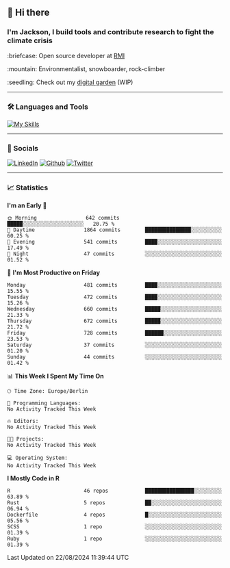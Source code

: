 ## :wave: Hi there
### I'm Jackson, I build tools and contribute research to fight the climate crisis
<p> :briefcase: Open source developer at <a href="https://rmi.org/" alt="RMI">RMI</a></p>
<p> :mountain: Environmentalist, snowboarder, rock-climber</p>
<p> :seedling: Check out my <a href="https://jdhoffa.github.io/" alt="digital garden">digital garden</a> (WIP) </p>

---

### :hammer_and_wrench: Languages and Tools

[![My Skills](https://skillicons.dev/icons?i=r,python,rust,docker,svelte,js,neovim,azure,postgresql,kubernetes,html,css&perline=6&theme=dark)](https://skillicons.dev)

---

### :iphone: Socials

[![LinkedIn](https://skillicons.dev/icons?i=linkedin&theme=dark)](https://www.linkedin.com/in/jackson-hoffart/) 
[![Github](https://skillicons.dev/icons?i=github&theme=dark)](https://github.com/jdhoffa) 
[![Twitter](https://skillicons.dev/icons?i=twitter&theme=dark)](https://twitter.com/jdhoffart) 

---

### :chart_with_upwards_trend: Statistics

 
<!--START_SECTION:waka-->
**I'm an Early 🐤** 

```text
🌞 Morning                642 commits         █████░░░░░░░░░░░░░░░░░░░░   20.75 % 
🌆 Daytime                1864 commits        ███████████████░░░░░░░░░░   60.25 % 
🌃 Evening                541 commits         ████░░░░░░░░░░░░░░░░░░░░░   17.49 % 
🌙 Night                  47 commits          ░░░░░░░░░░░░░░░░░░░░░░░░░   01.52 % 
```
📅 **I'm Most Productive on Friday** 

```text
Monday                   481 commits         ████░░░░░░░░░░░░░░░░░░░░░   15.55 % 
Tuesday                  472 commits         ████░░░░░░░░░░░░░░░░░░░░░   15.26 % 
Wednesday                660 commits         █████░░░░░░░░░░░░░░░░░░░░   21.33 % 
Thursday                 672 commits         █████░░░░░░░░░░░░░░░░░░░░   21.72 % 
Friday                   728 commits         ██████░░░░░░░░░░░░░░░░░░░   23.53 % 
Saturday                 37 commits          ░░░░░░░░░░░░░░░░░░░░░░░░░   01.20 % 
Sunday                   44 commits          ░░░░░░░░░░░░░░░░░░░░░░░░░   01.42 % 
```


📊 **This Week I Spent My Time On** 

```text
🕑︎ Time Zone: Europe/Berlin

💬 Programming Languages: 
No Activity Tracked This Week

🔥 Editors: 
No Activity Tracked This Week

🐱‍💻 Projects: 
No Activity Tracked This Week

💻 Operating System: 
No Activity Tracked This Week
```

**I Mostly Code in R** 

```text
R                        46 repos            ████████████████░░░░░░░░░   63.89 % 
Rust                     5 repos             ██░░░░░░░░░░░░░░░░░░░░░░░   06.94 % 
Dockerfile               4 repos             █░░░░░░░░░░░░░░░░░░░░░░░░   05.56 % 
SCSS                     1 repo              ░░░░░░░░░░░░░░░░░░░░░░░░░   01.39 % 
Ruby                     1 repo              ░░░░░░░░░░░░░░░░░░░░░░░░░   01.39 % 
```




 Last Updated on 22/08/2024 11:39:44 UTC
<!--END_SECTION:waka-->
